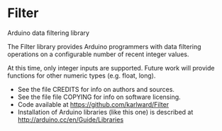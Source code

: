 Filter
======

Arduino data filtering library

The Filter library provides Arduino programmers with data filtering 
operations on a configurable number of recent integer values.

At this time, only integer inputs are supported.  Future work will provide functions 
for other numeric types (e.g. float, long).  

- See the file CREDITS for info on authors and sources.
- See the file file COPYING for info on software licensing.
- Code available at https://github.com/karlward/Filter
- Installation of Arduino libraries (like this one) is described at 
  http://arduino.cc/en/Guide/Libraries
